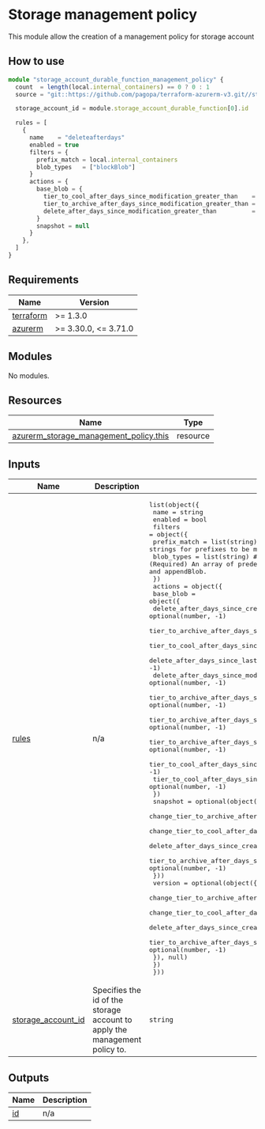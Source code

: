 # Storage management policy

This module allow the creation of a management policy for storage account

## How to use

```ts
module "storage_account_durable_function_management_policy" {
  count  = length(local.internal_containers) == 0 ? 0 : 1
  source = "git::https://github.com/pagopa/terraform-azurerm-v3.git//storage_management_policy?ref=v3.13.0"

  storage_account_id = module.storage_account_durable_function[0].id

  rules = [
    {
      name    = "deleteafterdays"
      enabled = true
      filters = {
        prefix_match = local.internal_containers
        blob_types   = ["blockBlob"]
      }
      actions = {
        base_blob = {
          tier_to_cool_after_days_since_modification_greater_than    = 0
          tier_to_archive_after_days_since_modification_greater_than = 0
          delete_after_days_since_modification_greater_than          = var.internal_storage.blobs_retention_days
        }
        snapshot = null
      }
    },
  ]
}
```

<!-- markdownlint-disable -->
<!-- BEGINNING OF PRE-COMMIT-TERRAFORM DOCS HOOK -->
## Requirements

| Name | Version |
|------|---------|
| <a name="requirement_terraform"></a> [terraform](#requirement\_terraform) | >= 1.3.0 |
| <a name="requirement_azurerm"></a> [azurerm](#requirement\_azurerm) | >= 3.30.0, <= 3.71.0 |

## Modules

No modules.

## Resources

| Name | Type |
|------|------|
| [azurerm_storage_management_policy.this](https://registry.terraform.io/providers/hashicorp/azurerm/latest/docs/resources/storage_management_policy) | resource |

## Inputs

| Name | Description | Type | Default | Required |
|------|-------------|------|---------|:--------:|
| <a name="input_rules"></a> [rules](#input\_rules) | n/a | <pre>list(object({<br>    name    = string<br>    enabled = bool<br>    filters = object({<br>      prefix_match = list(string) # (Optional) An array of strings for prefixes to be matched.<br>      blob_types   = list(string) # (Required) An array of predefined values. Valid options are blockBlob and appendBlob.<br>    })<br>    actions = object({<br>      base_blob = object({<br>        delete_after_days_since_creation_greater_than                  = optional(number, -1)<br>        tier_to_archive_after_days_since_modification_greater_than     = number<br>        tier_to_cool_after_days_since_modification_greater_than        = number<br>        delete_after_days_since_last_access_time_greater_than          = optional(number, -1)<br>        delete_after_days_since_modification_greater_than              = optional(number, -1)<br>        tier_to_archive_after_days_since_creation_greater_than         = optional(number, -1)<br>        tier_to_archive_after_days_since_last_access_time_greater_than = optional(number, -1)<br>        tier_to_archive_after_days_since_last_tier_change_greater_than = optional(number, -1)<br>        tier_to_cool_after_days_since_creation_greater_than            = optional(number, -1)<br>        tier_to_cool_after_days_since_last_access_time_greater_than    = optional(number, -1)<br>      })<br>      snapshot = optional(object({<br>        change_tier_to_archive_after_days_since_creation               = number<br>        change_tier_to_cool_after_days_since_creation                  = number<br>        delete_after_days_since_creation_greater_than                  = optional(number, -1)<br>        tier_to_archive_after_days_since_last_tier_change_greater_than = optional(number, -1)<br>      }))<br>      version = optional(object({<br>        change_tier_to_archive_after_days_since_creation               = number<br>        change_tier_to_cool_after_days_since_creation                  = number<br>        delete_after_days_since_creation                               = optional(number, -1)<br>        tier_to_archive_after_days_since_last_tier_change_greater_than = optional(number, -1)<br>      }), null)<br>    })<br>  }))</pre> | `[]` | no |
| <a name="input_storage_account_id"></a> [storage\_account\_id](#input\_storage\_account\_id) | Specifies the id of the storage account to apply the management policy to. | `string` | n/a | yes |

## Outputs

| Name | Description |
|------|-------------|
| <a name="output_id"></a> [id](#output\_id) | n/a |
<!-- END OF PRE-COMMIT-TERRAFORM DOCS HOOK -->
